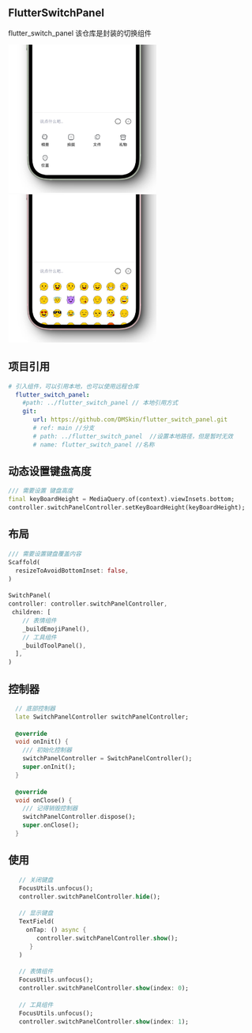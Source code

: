 ## FlutterSwitchPanel
flutter_switch_panel 
该仓库是封装的切换组件

<img src="https://raw.githubusercontent.com/DMSkin/flutter_switch_panel/main/images/1.png" width='300'>
<img src="https://raw.githubusercontent.com/DMSkin/flutter_switch_panel/main/images/2.png" width='300'>

## 项目引用
```yaml
# 引入组件，可以引用本地，也可以使用远程仓库
  flutter_switch_panel:
    #path: ../flutter_switch_panel // 本地引用方式
    git: 
       url: https://github.com/DMSkin/flutter_switch_panel.git
       # ref: main //分支
       # path: ../flutter_switch_panel  //设置本地路径，但是暂时无效
       # name: flutter_switch_panel //名称
```

## 动态设置键盘高度
```dart
/// 需要设置 键盘高度
final keyBoardHeight = MediaQuery.of(context).viewInsets.bottom;
controller.switchPanelController.setKeyBoardHeight(keyBoardHeight);
```

## 布局
```dart
/// 需要设置键盘覆盖内容
Scaffold(
  resizeToAvoidBottomInset: false,
)

SwitchPanel(
controller: controller.switchPanelController,
 children: [
    // 表情组件
    _buildEmojiPanel(),
    // 工具组件
    _buildToolPanel(),
  ],
)
```

## 控制器
```dart
  // 底部控制器
  late SwitchPanelController switchPanelController;

  @override
  void onInit() {
    /// 初始化控制器
    switchPanelController = SwitchPanelController();
    super.onInit();
  }

  @override
  void onClose() {
    /// 记得销毁控制器
    switchPanelController.dispose();
    super.onClose();
  }
```

## 使用
```dart
   // 关闭键盘
   FocusUtils.unfocus();
   controller.switchPanelController.hide();

   // 显示键盘
   TextField(
     onTap: () async {
        controller.switchPanelController.show();
      }
   )

   // 表情组件
   FocusUtils.unfocus();
   controller.switchPanelController.show(index: 0);

   // 工具组件
   FocusUtils.unfocus();
   controller.switchPanelController.show(index: 1);
```

